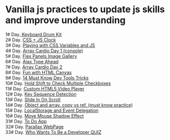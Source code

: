 # Vanilla js practices to update js skills and improve understanding

1# Day.<a href="https://keyboard-drum-kit-ex.netlify.app" target="_blank"> Keyboard Drum Kit</a>
<br>
2# Day. <a href="https://css-plus-js-clock.netlify.app" target="_blank">CSS + JS Clock</a>
<br>
3# Day. <a href="https://playing-with-css-vars.netlify.app" target="_blank">Playing with CSS Variables and JS</a>
<br>
4# Day. <a href="https://array-cardio-day-1.netlify.app/" target="_blank">Array Cardio Day 1 (console)</a>
<br>
5# Day. <a href="https://flex-panel-images.netlify.app/" target="_blank">Flex Panels Image Gallery</a>
<br>
6# Day. <a href="https://ajax-type-ahead-page.netlify.app/" target="_blank">Ajax Type Ahead</a>
<br>
7# Day. <a href="https://array-cardio-day-2.netlify.app/" target="_blank">Array Cardio Day 2</a>
<br>
8# Day. <a href="https://funny-canvas-drawing.netlify.app/" target="_blank">Fun with HTML Canvas</a>
<br>
9# Day. <a href="https://must-know-devtools.netlify.app/" target="_blank">14 Must Know Dev Tools Tricks</a>
<br>
10# Day. <a href="https://check-checkboxes-with-shift.netlify.app/" target="_blank">Hold Shift to Check Multiple Checkboxes</a>
<br>
11# Day. <a href="https://custom-video-player-html5.netlify.app/" target="_blank">Custom HTML5 Video Player</a>
<br>
12# Day. <a href="https://key-sequence-by-keyword.netlify.app/" target="_blank">Key Sequence Detection</a>
<br>
13# Day. <a href="https://slide-in-on-pagescroll.netlify.app/" target="_blank">Slide In On Scroll</a>
<br>
14# Day. <a href="https://must-know-copy-practice.netlify.app" target="_blank">Object and array. copy vs ref. (must know practice)</a>
<br>
15# Day. <a href="https://must-know-copy-practice.netlify.app" target="_blank">LocalStorage and Event Delegation</a>
<br>
16# Day. <a href="https://mouse-move-shadow-effect.netlify.app/" target="_blank">Move Mouse Shadow Effect</a>
<br>
31# Day. <a href="https://todo-simplest.netlify.app" target="_blank">To Do App</a>
<br>
32# Day. <a href="https://parallax-page-proj.netlify.app" target="_blank">Parallax WebPage</a>
<br>
33# Day. <a href="https://wwtba-dev.netlify.app/" target="_blank">Who Wants To Be a Developer QUIZ</a>
